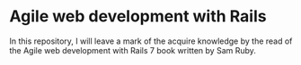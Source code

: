 # Agile web development with Rails
In this repository, I will leave a mark of the acquire knowledge by the read of the Agile web development with Rails 7 book written by Sam Ruby.
